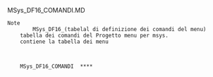 MSys_DF16_COMANDI.MD

	Note
			MSys_DF16_(tabelal di definizione dei comandi del menu)
		tabella dei comandi del Progetto menu per msys.
		contiene la tabella dei menu



		MSys_DF16_COMANDI  ****
		
